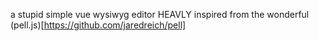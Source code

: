 a stupid simple vue wysiwyg editor HEAVLY inspired from the wonderful (pell.js)[https://github.com/jaredreich/pell]
